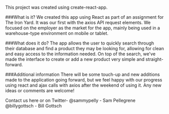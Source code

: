 This project was created using create-react-app.

###What is it?
We created this app using React as part of an assignment for The Iron Yard. It was our first with the axios API request elements. We focused on the employer as the market for the app, mainly being used in a warehouse-type environment on mobile or tablet. 


###What does it do?
The app allows the user to quickly search through their database and find a product they may be looking for, allowing for clean and easy access to the information needed. On top of the search, we've made the interface to create or add a new product very simple and straight-forward. 


###Additional information
There will be some touch-up and new additions made to the application going forward, but we feel happy with our progress using react and ajax calls with axios after the weekend of using it. Any new ideas or comments are welcome!

Contact us here or on Twitter-  @sammypelly - Sam Pellegrene
                                @billygottsch - Bill Gottsch
